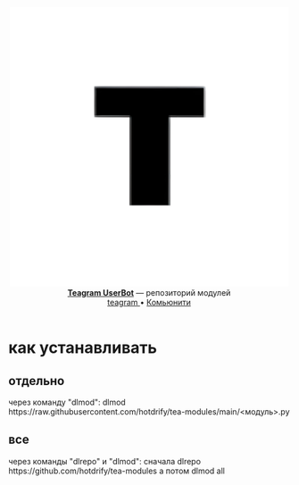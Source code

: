<p align="center">
    <img src="./assets/bot_avatar.png" width="500" alt="teagram-UB">
    <br>
    <b><a href="https://t.me/UBteagram">Teagram UserBot</a></b> — репозиторий модулей
    <br>
    <a href='https://github.com/hotdrify/teagram'>
        teagram
    </a>
    •
    <a href='https://github.com/hotdrify/teagram#комьюнити'>
        Комьюнити
    </a>
    <br>
    <br>
</p>
<h1>как устанавливать</h1>
<h2>отдельно</h2>
через команду "dlmod": dlmod https://raw.githubusercontent.com/hotdrify/tea-modules/main/<модуль>.py
<h2>все</h2>
через команды "dlrepo" и "dlmod": сначала dlrepo https://github.com/hotdrify/tea-modules а потом dlmod all